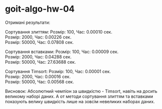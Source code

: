 # goit-algo-hw-04

Отримані результати:

 Cортування злиттям:
   Розмір: 100, Час: 0.00010 сек.   
   Розмір: 2000, Час: 0.00226 сек.  
   Розмір: 50000, Час: 0.07808 сек. 


 Cортування вставками:
   Розмір: 100, Час: 0.00009 сек.   
   Розмір: 2000, Час: 0.04288 сек.  
   Розмір: 50000, Час: 27.63688 сек.


 Сортування Timsort:
   Розмір: 100, Час: 0.00001 сек.   
   Розмір: 2000, Час: 0.00016 сек.  
   Розмір: 50000, Час: 0.00568 сек. 

Висновок:
Абсолютний чемпіон за швидкістю - Timsort, навіть на досить великому наборі даних.
А от методи сортування злиттям та вставками показують велику швидкість лише на зовсім невеликих наборах даних. 